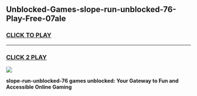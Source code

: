 
## Unblocked-Games-slope-run-unblocked-76-Play-Free-07ale
<h3>
<a href="https://premium76.site?title=slope-run-unblocked-76&ref=23A">CLICK TO PLAY</a></h3>
<hr>

<h3>
<a href="https://premium76.site?title=slope-run-unblocked-76&ref=23A">CLICK 2 PLAY</a>
  
</h3>

<a href="https://premium76.site?title=slope-run-unblocked-76&ref=23A"><img src="https://clearcache.store/games.png"></a>


**slope-run-unblocked-76 games unblocked: Your Gateway to Fun and Accessible Online Gaming**

